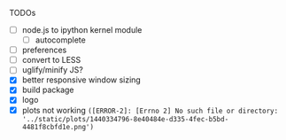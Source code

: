 TODOs
- [ ] node.js to ipython kernel module
    - [ ] autocomplete
- [ ] preferences
- [ ] convert to LESS
- [ ] uglify/minify JS?
- [x] better responsive window sizing
- [x] build package
- [x] logo
- [x] plots not working ```([ERROR-2]: [Errno 2] No such file or directory: '../static/plots/1440334796-8e40484e-d335-4fec-b5bd-4481f8cbfd1e.png')```
